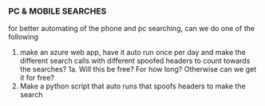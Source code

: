 ### PC & MOBILE SEARCHES
for better automating of the phone and pc searching, can we do one of the following
 1. make an azure web app, have it auto run once per day and make the different search calls with different spoofed headers to count towards the searches?
   1a. Will this be free? For how long? Otherwise can we get it for free?
 2. Make a python script that auto runs that spoofs headers to make the search
